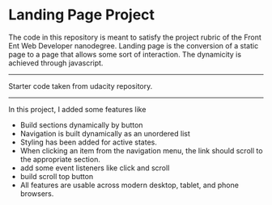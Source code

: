 # Landing Page Project

The code in this repository is meant to satisfy the project rubric of the Front Ent Web Developer nanodegree. Landing page is the conversion of a static page to a page that allows some sort of interaction. The dynamicity is achieved through javascript.
_____________________________________________________________________________

Starter code taken from udacity repository.
_____________________________________________________________________________

In this project, I added some features like
<ul>
<li>Build sections dynamically by button
<li>Navigation is built dynamically as an unordered list
<li>Styling has been added for active states.
<li>When clicking an item from the navigation menu, the link should scroll to the appropriate section.
<li>add some event listeners like click and scroll
<li>build scroll top button
<li>All features are usable across modern desktop, tablet, and phone browsers.
</ul>
